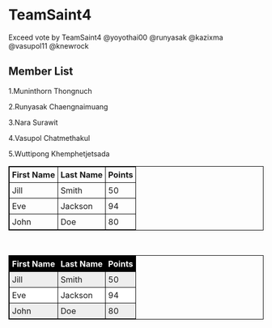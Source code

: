 # TeamSaint4
Exceed vote by TeamSaint4 @yoyothai00 @runyasak @kazixma @vasupol11 @knewrock
## Member List
1.Muninthorn Thongnuch

2.Runyasak Chaengnaimuang

3.Nara Surawit

4.Vasupol Chatmethakul

5.Wuttipong Khemphetjetsada
<!DOCTYPE html>
<html>

<head>
<style>
table {
    width:100%;
}
table, th, td {
    border: 1px solid black;
    border-collapse: collapse;
}
th, td {
    padding: 5px;
    text-align: left;
}
table#t01 tr:nth-child(even) {
    background-color: #eee;
}
table#t01 tr:nth-child(odd) {
   background-color:#fff;
}
table#t01 th	{
    background-color: black;
    color: white;
}
</style>
</head>

<body>

<table>
  <tr>
    <th>First Name</th>
    <th>Last Name</th>		
    <th>Points</th>
  </tr>
  <tr>
    <td>Jill</td>
    <td>Smith</td>		
    <td>50</td>
  </tr>
  <tr>
    <td>Eve</td>
    <td>Jackson</td>		
    <td>94</td>
  </tr>
  <tr>
    <td>John</td>
    <td>Doe</td>		
    <td>80</td>
  </tr>
</table>

<br>

<table id="t01">
  <tr>
    <th>First Name</th>
    <th>Last Name</th>		
    <th>Points</th>
  </tr>
  <tr>
    <td>Jill</td>
    <td>Smith</td>		
    <td>50</td>
  </tr>
  <tr>
    <td>Eve</td>
    <td>Jackson</td>		
    <td>94</td>
  </tr>
  <tr>
    <td>John</td>
    <td>Doe</td>		
    <td>80</td>
  </tr>
</table>

</body>
</html>

